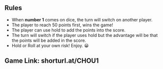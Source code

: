 ## Rules

- When **number 1** comes on dice, the turn will switch on another player.
- The player to reach 50 points first, wins the game!
- The player can use hold to add the points into the score.
- The turn will switch if the player uses hold but the advantage will be that the points will be added in the score.
- Hold or Roll at your own risk! Enjoy. 😀

## Game Link: shorturl.at/CHOU1
